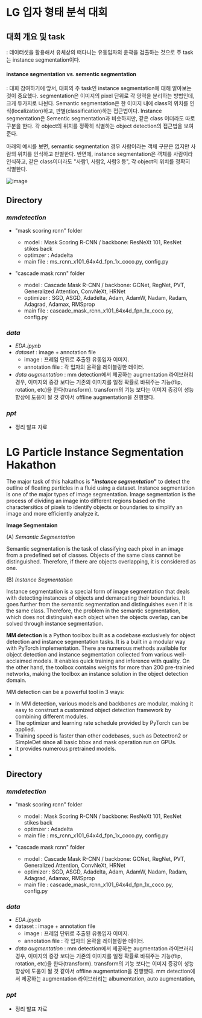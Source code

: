# LG 입자 형태 분석 대회

## 대회 개요 및 task
: 데이터셋을 활용해서 유체상의 떠다니는 유동입자의 윤곽을 검출하는 것으로 주 task는 instance segmentation이다. 

#### instance segmentation vs. sementic segmentation
: 대회 참여하기에 앞서, 대회의 주 task인 instance segmentation에 대해 알아보는 것이 중요했다. segmentation은 이미지의 pixel 단위로 각 영역을 분리하는 방법인데, 크게 두가지로 나뉜다. Semantic segmentation은 한 이미지 내에 class의 위치를 인식(localization)하고, 판별(classification)하는 접근법이다. Instance segmentation은 Sementic segmentation과 비슷하지만, 같은 class 이더라도 따로 구분을 한다. 각 object의 위치를 정확히 식별하는 object detection의 접근법을 보여준다.

  아래의 예시를 보면, semantic segmentation 경우 사람이라는 객체 구분은 없지만 사람의 위치를 인식하고 판별한다. 반면에, instance segmentation은 객체를 사람이라 인식하고, 같은 class이더라도 "사람1, 사람2, 사람3 등", 각 object의 위치를 정확히 식별한다. 
 
![image](https://user-images.githubusercontent.com/106142512/184824975-ac292126-28ad-43d9-8abd-a4c98f541e8c.png)

#### 

## Directory

### _mmdetection_
 - "mask scoring rcnn" folder 
    - model : Mask Scoring R-CNN /  backbone: ResNeXt 101, ResNet stikes back
    - optimzer : Adadelta
    - main file : ms_rcnn_x101_64x4d_fpn_1x_coco.py, config.py 
    
 - "cascade mask rcnn" folder    
    - model : Cascade Mask R-CNN / backbone: GCNet, RegNet, PVT, Generalized Attention, ConvNeXt, HRNet
    - optimizer : SGD, ASGD, Adadelta, Adam, AdamW, Nadam, Radam, Adagrad, Adamax, RMSprop
    - main file : cascade_mask_rcnn_x101_64x4d_fpn_1x_coco.py, config.py

### _data_
- _EDA.ipynb_
- _dataset_ : image + annotation file
  - image : 프레임 단뒤로 추출된 유동입자 이미지.
  - annotation file : 각 입자의 윤곽을 레이블링한 데이터.
- _data augmentation_ : mm detection에서 제공하는 augmentation 라이브러리 경우, 이미지의 증강 보다는 기존의 이미지를 일정 확률로 바꿔주는 기능(flip, rotation, etc)을 한다(transform). transform의 기능 보다는 이미지 증강이 성능 향상에 도움이 될 것 같아서 offline augmentation을 진행했다. 
 
### _ppt_
- 정리 발표 자료


# LG Particle Instance Segmentation Hakathon

The major task of this hakathos is **"_instance segmentation_"** to detect the outline of floating particles in a fluid using a dataset. 
Instance segmentation is one of the major types of image segmentation. Image segmentation is the process of dividing an image into different regions based on the charactersitics of pixels to identify objects or boundaries to simplify an image and more efficiently analyze it. 

__Image Segmentaion__

(A) _Semantic Segmentation_

Semantic segmentation is the task of classifying each pixel in an image from a predefined set of classes. Objects of the same class cannot be distinguished.        Therefore, if there are objects overlapping, it is considered as one.  
    
(B) _Instance Segmentation_

Instance segmentation is a special form of image segmentation that deals with detecting instances of objects and demarcating their boundaries.
It goes further from the semantic segmentation and distinguishes even if it is the same class. Therefore, the problem in the semantic segmentation, which does       not distinguish each object when the objects overlap, can be solved through instance segmentation. 

__MM detection__ is a Python toolbox built as a codebase exclusively for object detection and instance segmentation tasks.
It is a built in a modular way with PyTorch implementation. 
There are numerous methods available for object detection and instance segmentation collected from various well-acclaimed models.
It enables quick training and inference with quality. 
On the other hand, the toolbox contains weights for more than 200 pre-trainied networks, making the toolbox an instance solution in the object detection domain.

MM detection can be a powerful tool in 3 ways:
- In MM detection, various models and backbones are modular, making it easy to construct a customized object detection framework by combining different modules. 
- The optimizer and learning rate schedule provided by PyTorch can be applied.
- Training speed is faster than other codebases, such as Detectron2 or SimpleDet since all basic bbox and mask operation run on GPUs.
- It provides numerous pretrained models. 
- 
#### 

## Directory

### _mmdetection_
 - "mask scoring rcnn" folder 
    - model : Mask Scoring R-CNN /  backbone: ResNeXt 101, ResNet stikes back
    - optimzer : Adadelta
    - main file : ms_rcnn_x101_64x4d_fpn_1x_coco.py, config.py 
    
 - "cascade mask rcnn" folder    
    - model : Cascade Mask R-CNN / backbone: GCNet, RegNet, PVT, Generalized Attention, ConvNeXt, HRNet
    - optimizer : SGD, ASGD, Adadelta, Adam, AdamW, Nadam, Radam, Adagrad, Adamax, RMSprop
    - main file : cascade_mask_rcnn_x101_64x4d_fpn_1x_coco.py, config.py

### _data_
- _EDA.ipynb_
- dataset : image + annotation file
  - image : 프레임 단뒤로 추출된 유동입자 이미지.
  - annotation file : 각 입자의 윤곽을 레이블링한 데이터.
- _data augmentation_ : mm detection에서 제공하는 augmentation 라이브러리 경우, 이미지의 증강 보다는 기존의 이미지를 일정 확률로 바꿔주는 기능(flip, rotation, etc)을 한다(transform). transform의 기능 보다는 이미지 증강이 성능 향상에 도움이 될 것 같아서 offline augmentation을 진행했다. 
mm detection에서 제공하는 augmentation 라이브러리는 albumentation, auto augmentation, 
### _ppt_
- 정리 발표 자료
